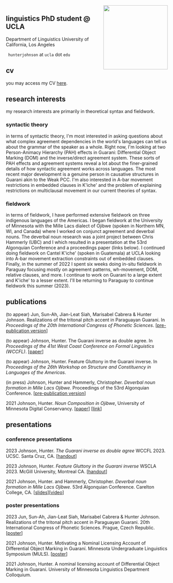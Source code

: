 <img align="right" src="/assets/hunter_circle.png" class="responsive" width="200" height="200"/>


<!--<img
  srcset="/assets/hunter_circle.png 10w, /assets/hunter_circle.png 10w"
  sizes="max-width: 10%;
         width:10%"
  src="/assets/hunter_circle.png"
/>-->

## linguistics PhD student @ UCLA

Department of Linguistics
University of California, Los Angeles

`` hunterjohnson`` at ``ucla`` dot ``edu``

## cv

you may access my CV <a href="/assets/cv.pdf" target="_blank">here</a>.

## research interests

my research interests are primarily in theoretical syntax and fieldwork.

### syntactic theory
in terms of syntactic theory, I'm most interested in asking questions about what complex agreement dependencies in the world's languages can tell us about the grammar of the speaker as a whole. Right now, I'm looking at two Person-Animacy Hierarchy (PAH) effects in Guarani: Differential Object Marking (DOM) and the inverse/direct agreement system. These sorts of PAH effects and agreement systems reveal a lot about the finer-grained details of how syntactic agreement works across languages. The most recent major development is a genuine person in causative structures in Guarani akin to the Weak PCC. I'm also interested in A-bar movement restrictions in embedded clauses in K'iche' and the problem of explaining restrictions on multiclausal movement in our current theories of syntax.

### fieldwork
in terms of fieldwork, I have performed extensive fieldwork on three indigenous languages of the Americas. I began fieldwork at the University of Minnesota with the Mille Lacs dialect of Ojibwe (spoken in Northern MN, WI, and Canada) where I worked on conjunct agreement and deverbal nouns. The deverbal noun research was a joint project between Chris Hammerly (UBC) and I which resulted in a presentation at the 53rd Algonquian Conference and a proceedings paper (links below). I continued doing fieldwork on Cantel K'iche' (spoken in Guatemala) at UCLA looking into A-bar movement extraction constraints out of embedded clauses. Finally, in the summer of 2022 I spent six weeks doing in-situ fieldwork in Paraguay focusing mostly on agreement patterns, wh-movement, DOM, relative clauses, and more. I continue to work on Guarani to a large extent and K'iche' to a lesser extent. I'll be returning to Paraguay to continue fieldwork this summer (2023).

## publications

(to appear) Jun, Sun-Ah, Jian-Leat Siah, Marisabel Cabrera & Hunter Johnson. Realizations of the tritonal pitch accent in Paraguayan Guarani. In _Proceedings of the 20th International Congress of Phonetic Sciences_. [<a href="assets/icphs_guarani_2023.pdf" target="_blank">pre-publication version</a>]

(to appear) Johnson, Hunter. The Guarani inverse as double agree. In _Proceedings of the 41st West Coast Conference on Formal Linguistics (WCCFL)_. [<a href="assets/johnson-2023-wccfl.pdf" target="_blank">paper</a>]

(to appear) Johnson, Hunter. Feature Gluttony in the Guarani inverse. In _Proceedings of the 26th Workshop on Structure and Constituency in Languages of the Americas_.

(in press) Johnson, Hunter and Hammerly, Christopher. _Deverbal noun formation in Mille Lacs Ojibwe_. Proceedings of the 53rd Algonquian Conference. [<a href="/assets/deverbal_nouns_ojibwe.pdf" target="_blank">pre-publication version</a>]

2021 Johnson, Hunter. _Noun Composition in Ojibwe_, University of Minnesota Digital Conservancy. [<a href="/assets/nouns_ojibwe.pdf" target="_blank">paper</a>] [<a href="https://conservancy.umn.edu/handle/11299/220352" target="_blank">link</a>]

## presentations
### conference presentations
2023 Johnson, Hunter. _The Guarani inverse as double agree_ WCCFL 2023. UCSC. Santa Cruz, CA. [<a href="/assets/wccflguarani.pdf" target="_blank">handout</a>]

2023 Johnson, Hunter. _Feature Gluttony in the Guarani inverse_ WSCLA 2023. McGill University, Montreal CA. [<a href="/assets/wscla2023.pdf" target="_blank">handout</a>]


2021 Johnson, Hunter. and Hammerly, Christopher. _Deverbal noun formation in Mille Lacs Ojibwe_. 53rd Algonquian Conference. Carelton College, CA. [<a href="/assets/ac_53.pdf" target="_blank">slides</a>][<a href="https://algonquianconference.atlas-ling.ca/eng/conference/presentations/videos-of-presentations-ac53-2021/" target="_blank">video</a>]

### poster presentations
2023 Jun, Sun-Ah, Jian-Leat Siah, Marisabel Cabrera & Hunter Johnson. Realizations of the tritonal pitch accent in Paraguayan Guarani. 20th International Congress of Phonetic Sciences. Prague, Czech Republic. [<a href="/assets/jun-johnson-2023-icphs-poster.pdf" target="_blank">poster</a>]


2021 Johnson, Hunter. Motivating a Nominal Licensing Account of Differential Object Marking in Guaraní. Minnesota Undergraduate Linguistics Symposium (MULS).  [<a href="/assets/muls_2021_poster.pdf" target="_blank">poster</a>]


2021 Johnson, Hunter. A nominal licensing account of Differential Object Marking in Guaraní. University of Minnesota Linguistics Department Colloquium.
